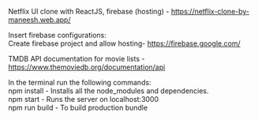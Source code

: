 Netflix UI clone with ReactJS, firebase (hosting) - https://netflix-clone-by-maneesh.web.app/

Insert firebase configurations: <br />
Create firebase project and allow hosting- https://firebase.google.com/

TMDB API documentation for movie lists - https://www.themoviedb.org/documentation/api <br />

In the terminal run the following commands: <br />
npm install - Installs all the node_modules and dependencies. <br />
npm start - Runs the server on localhost:3000 <br />
npm run build - To build production bundle
